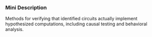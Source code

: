 ### Mini Description

Methods for verifying that identified circuits actually implement hypothesized computations, including causal testing and behavioral analysis.
